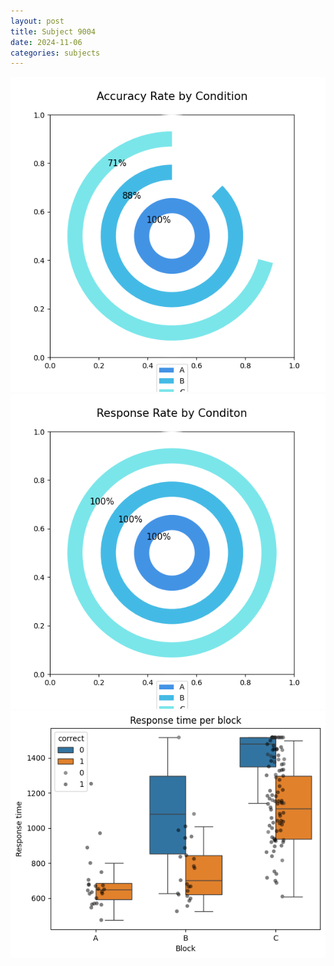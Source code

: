 ```yaml
---
layout: post
title: Subject 9004
date: 2024-11-06
categories: subjects
---
```


![](data/9004/run-9/9004_accuracy_rate.png)
![](data/9004/run-9/9004_response_rate.png)
![](data/9004/run-9/9004_rt.png)

